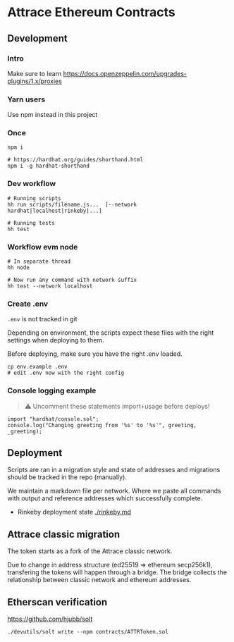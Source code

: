 # Attrace Ethereum Contracts

## Development

### Intro

Make sure to learn https://docs.openzeppelin.com/upgrades-plugins/1.x/proxies

### Yarn users
Use npm instead in this project

### Once
```
npm i

# https://hardhat.org/guides/shorthand.html
npm i -g hardhat-shorthand 
```

### Dev workflow
```
# Running scripts
hh run scripts/filename.js...  [--network hardhat|localhost|rinkeby|...]

# Running tests
hh test
```

### Workflow evm node
```
# In separate thread
hh node

# Now run any command with network suffix
hh test --network localhost
```

### Create .env
`.env` is not tracked in git

Depending on environment, the scripts expect these files with the right settings when deploying to them.

Before deploying, make sure you have the right .env loaded.

```
cp env.example .env
# edit .env now with the right config
```

### Console logging example

> :warning: Uncomment these statements import+usage before deploys!

```
import "hardhat/console.sol";
console.log("Changing greeting from '%s' to '%s'", greeting, _greeting);
```

## Deployment

Scripts are ran in a migration style and state of addresses and migrations should be tracked in the repo (manually).

We maintain a markdown file per network. Where we paste all commands with output and reference addresses which successfully complete.

-  Rinkeby deployment state [./rinkeby.md](./rinkeby.md)

## Attrace classic migration

The token starts as a fork of the Attrace classic network.

Due to change in address structure (ed25519 => ethereum secp256k1), transfering the tokens will happen through a bridge.
The bridge collects the relationship between classic network and ethereum addresses.

## Etherscan verification

https://github.com/hjubb/solt

```
./devutils/solt write --npm contracts/ATTRToken.sol
```